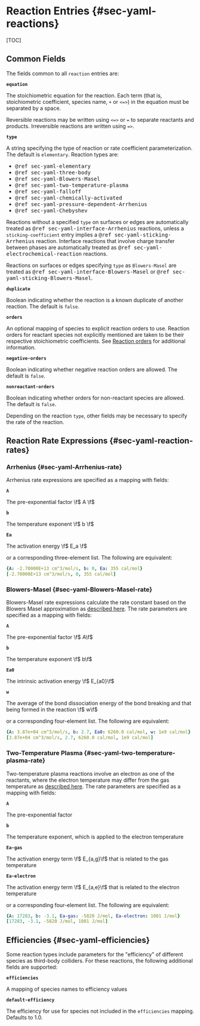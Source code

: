 # Reaction Entries {#sec-yaml-reactions}

[TOC]

## Common Fields

The fields common to all `reaction` entries are:

<b>`equation`</b>

The stoichiometric equation for the reaction. Each term (that is,
stoichiometric coefficient, species name, `+` or `<=>`) in the
equation must be separated by a space.

Reversible reactions may be written using `<=>` or `=` to separate
reactants and products. Irreversible reactions are written using `=>`.

<b>`type`</b>

A string specifying the type of reaction or rate coefficient
parameterization. The default is `elementary`. Reaction types are:

-   <tt>@ref sec-yaml-elementary</tt>
-   <tt>@ref sec-yaml-three-body</tt>
-   <tt>@ref sec-yaml-Blowers-Masel</tt>
-   <tt>@ref sec-yaml-two-temperature-plasma</tt>
-   <tt>@ref sec-yaml-falloff</tt>
-   <tt>@ref sec-yaml-chemically-activated</tt>
-   <tt>@ref sec-yaml-pressure-dependent-Arrhenius</tt>
-   <tt>@ref sec-yaml-Chebyshev</tt>

Reactions without a specified `type` on surfaces or edges are automatically treated as
<tt>@ref sec-yaml-interface-Arrhenius</tt> reactions, unless a `sticking-coefficient`
entry implies a <tt>@ref sec-yaml-sticking-Arrhenius</tt> reaction. Interface reactions
that involve charge transfer between phases are automatically treated as
<tt>@ref sec-yaml-electrochemical-reaction</tt> reactions.

Reactions on surfaces or edges specifying `type` as `Blowers-Masel`
are treated as <tt>@ref sec-yaml-interface-Blowers-Masel</tt> or
<tt>@ref sec-yaml-sticking-Blowers-Masel</tt>.

<b>`duplicate`</b>

Boolean indicating whether the reaction is a known duplicate of
another reaction. The default is `false`.

<b>`orders`</b>

An optional mapping of species to explicit reaction orders to use.
Reaction orders for reactant species not explicitly mentioned are
taken to be their respective stoichiometric coefficients. See
[Reaction orders](https://cantera.org/science/kinetics.html#reaction-orders)
for additional information.

<b>`negative-orders`</b>

Boolean indicating whether negative reaction orders are allowed. The
default is `false`.

<b>`nonreactant-orders`</b>

Boolean indicating whether orders for non-reactant species are
allowed. The default is `false`.

Depending on the reaction `type`, other fields may be necessary to
specify the rate of the reaction.

## Reaction Rate Expressions {#sec-yaml-reaction-rates}

### Arrhenius {#sec-yaml-Arrhenius-rate}

Arrhenius rate expressions are specified as a mapping with fields:

<b>`A`</b>

The pre-exponential factor \f$ A \f$

<b>`b`</b>

The temperature exponent \f$ b \f$

<b>`Ea`</b>

The activation energy \f$ E_a \f$

or a corresponding three-element list. The following are equivalent:

``` yaml
{A: -2.70000E+13 cm^3/mol/s, b: 0, Ea: 355 cal/mol}
[-2.70000E+13 cm^3/mol/s, 0, 355 cal/mol]
```

### Blowers-Masel {#sec-yaml-Blowers-Masel-rate}

Blowers-Masel rate expressions calculate the rate constant based on the
Blowers Masel approximation as [described
here](https://cantera.org/science/kinetics.html#sec-blowers-masel). The
rate parameters are specified as a mapping with fields:

<b>`A`</b>

The pre-exponential factor \f$ A\f$

<b>`b`</b>

The temperature exponent \f$ b\f$

<b>`Ea0`</b>

The intrinsic activation energy \f$ E_{a0}\f$

<b>`w`</b>

The average of the bond dissociation energy of the bond breaking and
that being formed in the reaction \f$ w\f$

or a corresponding four-element list. The following are equivalent:

``` yaml
{A: 3.87e+04 cm^3/mol/s, b: 2.7, Ea0: 6260.0 cal/mol, w: 1e9 cal/mol}
[3.87e+04 cm^3/mol/s, 2.7, 6260.0 cal/mol, 1e9 cal/mol]
```

### Two-Temperature Plasma {#sec-yaml-two-temperature-plasma-rate}

Two-temperature plasma reactions involve an electron as one of the
reactants, where the electron temperature may differ from the gas
temperature as [described
here](https://cantera.org/science/kinetics.html#two-temperature-plasma-reactions).
The rate parameters are specified as a mapping with fields:

<b>`A`</b>

The pre-exponential factor

<b>`b`</b>

The temperature exponent, which is applied to the electron temperature

<b>`Ea-gas`</b>

The activation energy term \f$ E_{a,g}\f$  that is related to the gas temperature

<b>`Ea-electron`</b>

The activation energy term \f$ E_{a,e}\f$  that is related to the electron temperature

or a corresponding four-element list. The following are equivalent:

``` yaml
{A: 17283, b: -3.1, Ea-gas: -5820 J/mol, Ea-electron: 1081 J/mol}
[17283, -3.1, -5820 J/mol, 1081 J/mol]
```

## Efficiencies {#sec-yaml-efficiencies}

Some reaction types include parameters for the \"efficiency\" of
different species as third-body colliders. For these reactions, the
following additional fields are supported:

<b>`efficiencies`</b>

A mapping of species names to efficiency values

<b>`default-efficiency`</b>

The efficiency for use for species not included in the
`efficiencies` mapping. Defaults to 1.0.
